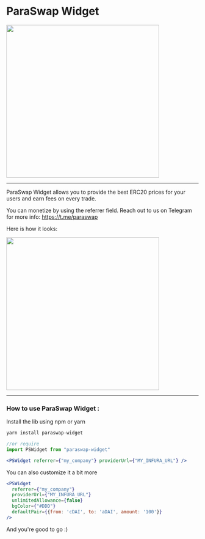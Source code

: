 # ParaSwap Widget

<img src="https://paraswap-achirecture.netlify.com/logo.png" width="400px" >

---

ParaSwap Widget allows you to provide the best ERC20 prices for your users and earn fees on every trade.

You can monetize by using the referrer field. Reach out to us on Telegram for more info: https://t.me/paraswap 

Here is how it looks:

<img src="https://paraswap-achirecture.netlify.com/sdk-example.gif" width="400px" >

---

### How to use ParaSwap Widget :

Install the lib using npm or yarn

```bash
yarn install paraswap-widget
```

```jsx
//or require
import PSWidget from "paraswap-widget"

<PSWidget referrer={"my_company"} providerUrl={"MY_INFURA_URL"} />
```

You can also customize it a bit more

```jsx
<PSWidget 
  referrer={"my_company"} 
  providerUrl={"MY_INFURA_URL"}
  unlimitedAllowance={false} 
  bgColor={"#DDD"} 
  defaultPair={{from: 'cDAI', to: 'aDAI', amount: '100'}} 
/>
```

And you're good to go :) 
